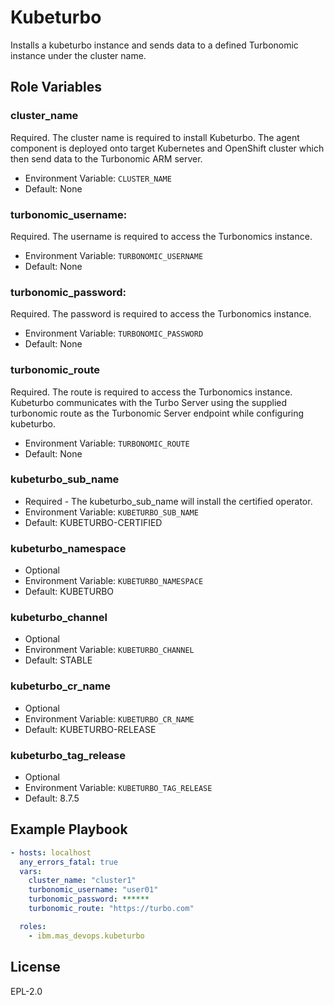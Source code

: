 Kubeturbo
============
Installs a kubeturbo instance and sends data to a defined Turbonomic instance under the cluster name.

Role Variables
--------------

### cluster_name
Required. The cluster name is required to install Kubeturbo. The agent component is deployed onto target Kubernetes and OpenShift cluster which then send data to the Turbonomic ARM server.

- Environment Variable: `CLUSTER_NAME`
- Default: None

### turbonomic_username: 
Required. The username is required to access the Turbonomics instance.

- Environment Variable: `TURBONOMIC_USERNAME`
- Default: None

### turbonomic_password: 
Required. The password is required to access the Turbonomics instance.

- Environment Variable: `TURBONOMIC_PASSWORD`
- Default: None

### turbonomic_route
Required. The route is required to access the Turbonomics instance. Kubeturbo communicates with the Turbo Server using the supplied turbonomic route as the Turbonomic Server endpoint while configuring kubeturbo.

- Environment Variable: `TURBONOMIC_ROUTE`
- Default: None

### kubeturbo_sub_name

- Required - The kubeturbo_sub_name will install the certified operator.
- Environment Variable: `KUBETURBO_SUB_NAME`
- Default: KUBETURBO-CERTIFIED

### kubeturbo_namespace

- Optional
- Environment Variable: `KUBETURBO_NAMESPACE`
- Default: KUBETURBO 

### kubeturbo_channel

- Optional
- Environment Variable: `KUBETURBO_CHANNEL`
- Default: STABLE

### kubeturbo_cr_name

- Optional
- Environment Variable: `KUBETURBO_CR_NAME`
- Default: KUBETURBO-RELEASE

### kubeturbo_tag_release

- Optional
- Environment Variable: `KUBETURBO_TAG_RELEASE`
- Default: 8.7.5

Example Playbook
----------------

```yaml
- hosts: localhost
  any_errors_fatal: true
  vars:
    cluster_name: "cluster1"
    turbonomic_username: "user01"
    turbonomic_password: ******
    turbonomic_route: "https://turbo.com"

  roles:
    - ibm.mas_devops.kubeturbo
```

License
-------

EPL-2.0
